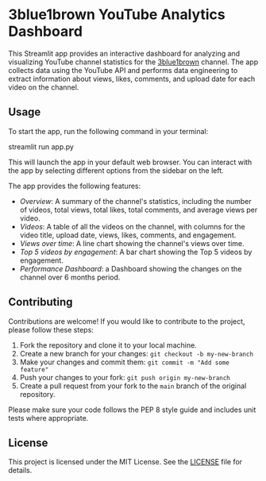 # 3blue1brown YouTube Analytics Dashboard

This Streamlit app provides an interactive dashboard for analyzing and visualizing YouTube channel statistics for the [3blue1brown](https://www.youtube.com/c/3blue1brown) channel. The app collects data using the YouTube API and performs data engineering to extract information about views, likes, comments, and upload date for each video on the channel.

## Usage

To start the app, run the following command in your terminal:


streamlit run app.py


This will launch the app in your default web browser. You can interact with the app by selecting different options from the sidebar on the left.

The app provides the following features:

- *Overview*: A summary of the channel's statistics, including the number of videos, total views, total likes, total comments, and average views per video.
- *Videos*: A  table of all the videos on the channel, with columns for the video title, upload date, views, likes, comments, and engagement.
- *Views over time*: A line chart showing the channel's views over time.
- *Top 5 videos by engagement*: A bar chart showing the Top 5 videos by engagement.
- *Performance Dashboard*: a Dashboard showing the changes on the channel over 6 months period.

## Contributing

Contributions are welcome! If you would like to contribute to the project, please follow these steps:

1. Fork the repository and clone it to your local machine.
2. Create a new branch for your changes: `git checkout -b my-new-branch`
3. Make your changes and commit them: `git commit -m "Add some feature"`
4. Push your changes to your fork: `git push origin my-new-branch`
5. Create a pull request from your fork to the `main` branch of the original repository.

Please make sure your code follows the PEP 8 style guide and includes unit tests where appropriate.

## License

This project is licensed under the MIT License. See the [LICENSE](LICENSE) file for details.
